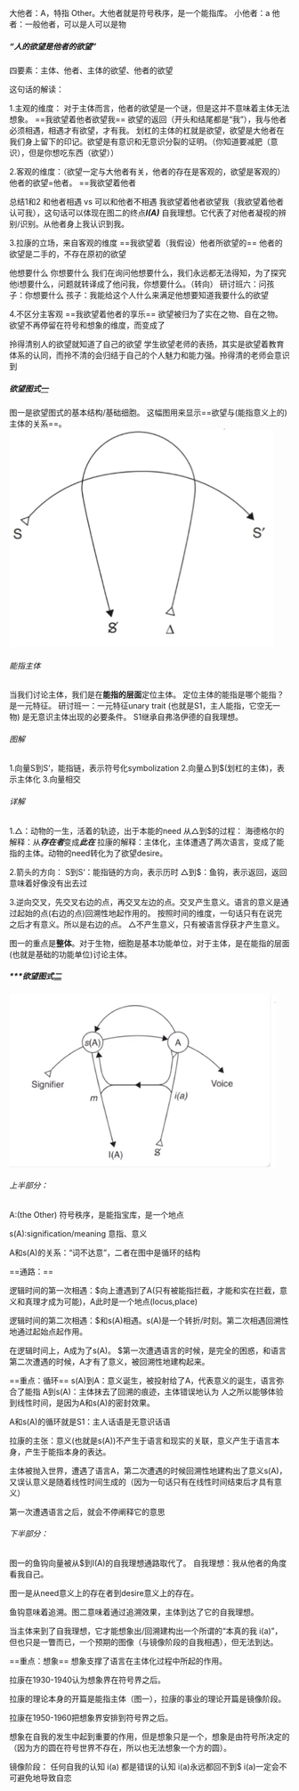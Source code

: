 大他者：A，特指 Other。大他者就是符号秩序，是一个能指库。
小他者：a
他者：一般他者，可以是人可以是物

##### ***“人的欲望是他者的欲望”***
四要素：主体、他者、主体的欲望、他者的欲望

这句话的解读：

1.主观的维度：
对于主体而言，他者的欲望是一个谜，但是这并不意味着主体无法想象。
==我欲望着他者欲望我==
欲望的返回（开头和结尾都是“我”），我与他者必须相遇，相遇才有欲望，才有我。
划杠的主体的杠就是欲望，欲望是大他者在我们身上留下的印记。欲望是有意识和无意识分裂的证明。（你知道要减肥（意识），但是你想吃东西（欲望））

2.客观的维度：（欲望一定与大他者有关，他者的存在是客观的，欲望是客观的）
他者的欲望=他者。
==我欲望着他者

总结1和2
和他者相遇 vs 可以和他者不相遇
我欲望着他者欲望我（我欲望着他者认可我），这句话可以体现在图二的终点***I(A)*** 自我理想。它代表了对他者凝视的辨别/识别。从他者身上我认识到我。

3.拉康的立场，来自客观的维度
==我欲望着（我假设）他者所欲望的==
他者的欲望是二手的，不存在原初的欲望

他想要什么
你想要什么
我们在询问他想要什么，我们永远都无法得知，为了探究他i想要什么，问题就转译成了他问我，你想要什么。（转向）
研讨班六：问孩子：你想要什么 孩子：我能给这个人什么来满足他想要知道我要什么的欲望

4.不区分主客观
==我欲望着他者的享乐==
欲望被归为了实在之物、自在之物。
欲望不再停留在符号和想象的维度，而变成了

拎得清别人的欲望就知道了自己的欲望
学生欲望老师的表扬，其实是欲望着教育体系的认同，而拎不清的会归结于自己的个人魅力和能力强。拎得清的老师会意识到


##### ***欲望图式[一](https://www.bilibili.com/video/BV1t7421d7hA?spm_id_from=333.788.videopod.sections&vd_source=bca40517a4e6c2b830f187ab070fb9a1)***
图一是欲望图式的基本结构/基础细胞。
这幅图用来显示==欲望与(能指意义上的)主体的关系==。
![image.png](https://raw.githubusercontent.com/jhbit/image-bed/main/Obsidian_image/20250709204717711.png)

###### 能指主体
当我们讨论主体，我们是在**能指的层面**定位主体。
定位主体的能指是哪个能指？是一元特征。
研讨班一：一元特征unary trait (也就是S1，主人能指，它空无一物) 是无意识主体出现的必要条件。
S1继承自弗洛伊德的自我理想。

###### 图解
1.向量S到S‘，能指链，表示符号化symbolization
2.向量△到$(划杠的主体)，表示主体化
3.向量相交

###### 详解
1.△：动物的一生，活着的轨迹，出于本能的need
从△到$的过程：
海德格尔的解释：从***存在者***变成***此在***
拉康的解释：主体化，主体遭遇了两次语言，变成了能指的主体。动物的need转化为了欲望desire。

2.箭头的方向：
S到S‘：能指链的方向，表示历时
△到$：鱼钩，表示返回，返回意味着好像没有出去过

3.逆向交叉，先交叉右边的点，再交叉左边的点。交叉产生意义。语言的意义是通过起始的点(右边的点)回溯性地起作用的。
按照时间的维度，一句话只有在说完之后才有意义。所以是右边的点。
△不产生意义，只有被语言俘获才产生意义。

图一的重点是**整体**。对于生物，细胞是基本功能单位，对于主体，是在能指的层面(也就是基础的功能单位)讨论主体。

##### ***欲望图式[二](https://www.bilibili.com/video/BV1dS421d7D3?spm_id_from=333.788.videopod.sections&vd_source=bca40517a4e6c2b830f187ab070fb9a1)
![image.png](https://raw.githubusercontent.com/jhbit/image-bed/main/Obsidian_image/20250709220843245.png)

###### 上半部分：
 A:(the Other)
 符号秩序，是能指宝库，是一个地点
 
s(A):signification/meaning 意指、意义

A和s(A)的关系：“词不达意”，二者在图中是循环的结构

==通路：==

逻辑时间的第一次相遇：$向上遭遇到了A(只有被能指拦截，才能和实在拦截，意义和真理才成为可能)，A此时是一个地点(locus,place)

逻辑时间的第二次相遇：$和s(A)相遇。s(A)是一个转折/时刻。第二次相遇回溯性地通过起始点起作用。

在逻辑时间上，A成为了s(A)。
$第一次遭遇语言的时候，是完全的困惑，和语言第二次遭遇的时候，A才有了意义，被回溯性地建构起来。

==重点：循环==
s(A)到A：意义诞生，被投射给了A，代表意义的诞生，语言弥合了能指
A到s(A)：主体抹去了回溯的痕迹，主体错误地认为
人之所以能够体验到线性时间，是因为A和s(A)的密封效果。

A和s(A)的循环就是S1：主人话语是无意识话语

拉康的主张：意义(也就是s(A))不产生于语言和现实的关联，意义产生于语言本身，产生于能指本身的表达。

主体被抛入世界，遭遇了语言A，第二次遭遇的时候回溯性地建构出了意义s(A)，又误认意义是随着线性时间生成的（因为一句话只有在线性时间结束后才具有意义）

第一次遭遇语言之后，就会不停阐释它的意思

###### 下半部分：
 图一的鱼钩向量被从$到I(A)的自我理想通路取代了。
自我理想：我从他者的角度看我自己。

图一是从need意义上的存在者到desire意义上的存在。

鱼钩意味着追溯。图二意味着通过追溯效果，主体到达了它的自我理想。

当主体来到了自我理想，它才能想象出/回溯建构出一个所谓的“本真的我 i(a)”，但也只是一瞥而已，一个预期的图像（与镜像阶段的自我相遇），但无法到达。

==重点：想象==
想象支撑了语言在主体化过程中所起的作用。

拉康在1930-1940认为想象界在符号界之后。

拉康的理论本身的开篇是能指主体（图一），拉康的事业的理论开篇是镜像阶段。

拉康在1950-1960把想象界安排到符号界之后。

想象在自我的发生中起到重要的作用，但是想象只是一个，想象是由符号所决定的（因为方的圆在符号世界不存在，所以也无法想象一个方的圆）。

镜像阶段：
任何自我的认知 i(a) 都是错误的认知
i(a)永远都回不到$
i(a)一定会不可避免地导致自恋








